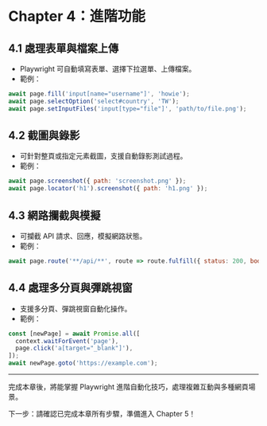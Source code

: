 # Chapter 4：進階功能

## 4.1 處理表單與檔案上傳
- Playwright 可自動填寫表單、選擇下拉選單、上傳檔案。
- 範例：
```js
await page.fill('input[name="username"]', 'howie');
await page.selectOption('select#country', 'TW');
await page.setInputFiles('input[type="file"]', 'path/to/file.png');
```

## 4.2 截圖與錄影
- 可針對整頁或指定元素截圖，支援自動錄影測試過程。
- 範例：
```js
await page.screenshot({ path: 'screenshot.png' });
await page.locator('h1').screenshot({ path: 'h1.png' });
```

## 4.3 網路攔截與模擬
- 可攔截 API 請求、回應，模擬網路狀態。
- 範例：
```js
await page.route('**/api/**', route => route.fulfill({ status: 200, body: '{"ok":true}' }));
```

## 4.4 處理多分頁與彈跳視窗
- 支援多分頁、彈跳視窗自動化操作。
- 範例：
```js
const [newPage] = await Promise.all([
  context.waitForEvent('page'),
  page.click('a[target="_blank"]'),
]);
await newPage.goto('https://example.com');
```

---

完成本章後，將能掌握 Playwright 進階自動化技巧，處理複雜互動與多種網頁場景。

下一步：請確認已完成本章所有步驟，準備進入 Chapter 5！
